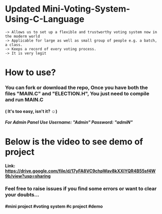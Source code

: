 # Updated Mini-Voting-System-Using-C-Language

    -> Allows us to set up a flexible and trustworthy voting system now in the moderm world
    -> Applicable for large as well as small group of people e.g. a batch, a class.
    -> Keeps a record of every voting process.
    -> It is very legit
    

# How to use?
### You can fork or download the repo, Once you have both the files "MAIN.C" and "ELECTION.H", You just need to compile and run MAIN.C
#### ( It's too easy, isn't it? ☺)
##### For Admin Panel Use Username: "Admin" Password: "admiN"

# Below is the video to see demo of project
#### Link: https://drive.google.com/file/d/17yFA8VC9chpWav8kXXIYQR4B55sf4W9b/view?usp=sharing

### Feel free to raise issues if you find some errors or want to clear your doubts...

#### #mini project #voting system #c project #demo
